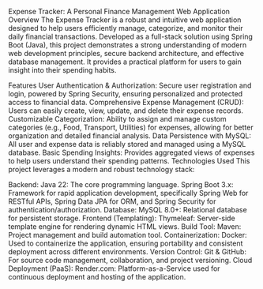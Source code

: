

Expense Tracker: A Personal Finance Management Web Application
Overview
The Expense Tracker is a robust and intuitive web application designed to help users efficiently manage, categorize, and monitor their daily financial transactions. Developed as a full-stack solution using Spring Boot (Java), this project demonstrates a strong understanding of modern web development principles, secure backend architecture, and effective database management. It provides a practical platform for users to gain insight into their spending habits.

Features
User Authentication & Authorization: Secure user registration and login, powered by Spring Security, ensuring personalized and protected access to financial data.
Comprehensive Expense Management (CRUD): Users can easily create, view, update, and delete their expense records.
Customizable Categorization: Ability to assign and manage custom categories (e.g., Food, Transport, Utilities) for expenses, allowing for better organization and detailed financial analysis.
Data Persistence with MySQL: All user and expense data is reliably stored and managed using a MySQL database.
Basic Spending Insights: Provides aggregated views of expenses to help users understand their spending patterns.
Technologies Used
This project leverages a modern and robust technology stack:

Backend:
Java 22: The core programming language.
Spring Boot 3.x: Framework for rapid application development, specifically Spring Web for RESTful APIs, Spring Data JPA for ORM, and Spring Security for authentication/authorization.
Database:
MySQL 8.0+: Relational database for persistent storage.
Frontend (Templating):
Thymeleaf: Server-side template engine for rendering dynamic HTML views.
Build Tool:
Maven: Project management and build automation tool.
Containerization:
Docker: Used to containerize the application, ensuring portability and consistent deployment across different environments.
Version Control:
Git & GitHub: For source code management, collaboration, and project versioning.
Cloud Deployment (PaaS):
Render.com: Platform-as-a-Service used for continuous deployment and hosting of the application.

